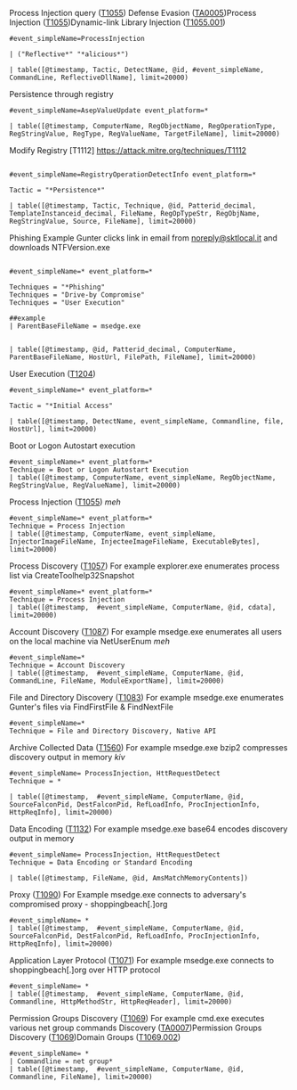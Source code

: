 
Process Injection query ([T1055](https://attack.mitre.org/techniques/T1055))
Defense Evasion ([TA0005](https://attack.mitre.org/tactics/TA0005))Process Injection ([T1055](https://attack.mitre.org/techniques/T1055))Dynamic-link Library Injection ([T1055.001](https://attack.mitre.org/techniques/T1055/001/))
```
#event_simpleName=ProcessInjection 

| ("Reflective*" "*alicious*")

| table([@timestamp, Tactic, DetectName, @id, #event_simpleName, CommandLine, ReflectiveDllName], limit=20000)
```

Persistence through registry
```
#event_simpleName=AsepValueUpdate event_platform=*

| table([@timestamp, ComputerName, RegObjectName, RegOperationType, RegStringValue, RegType, RegValueName, TargetFileName], limit=20000)
```

Modify Registry [T1112] https://attack.mitre.org/techniques/T1112
```

#event_simpleName=RegistryOperationDetectInfo event_platform=*

Tactic = "*Persistence*"

| table([@timestamp, Tactic, Technique, @id, Patterid_decimal, TemplateInstanceid_decimal, FileName, RegOpTypeStr, RegObjName, RegStringValue, Source, FileName], limit=20000)

```

Phishing
Example Gunter clicks link in email from noreply@sktlocal.it and downloads NTFVersion.exe
```

#event_simpleName=* event_platform=*

Techniques = "*Phishing"
Techniques = "Drive-by Compromise"
Techniques = "User Execution"

##example
| ParentBaseFileName = msedge.exe


| table([@timestamp, @id, Patterid_decimal, ComputerName, ParentBaseFileName, HostUrl, FilePath, FileName], limit=20000)

```

User Execution ([T1204](https://attack.mitre.org/techniques/T1204))
```
#event_simpleName=* event_platform=*

Tactic = "*Initial Access"

| table([@timestamp, DetectName, event_simpleName, Commandline, file, HostUrl], limit=20000)
```

Boot or Logon Autostart execution
```
#event_simpleName=* event_platform=*
Technique = Boot or Logon Autostart Execution
| table([@timestamp, ComputerName, event_simpleName, RegObjectName, RegStringValue, RegValueName], limit=20000)
```

Process Injection ([T1055](https://attack.mitre.org/techniques/T1055)) *meh*
```
#event_simpleName=* event_platform=*
Technique = Process Injection
| table([@timestamp, ComputerName, event_simpleName, InjectorImageFileName, InjecteeImageFileName, ExecutableBytes], limit=20000)
```

Process Discovery ([T1057](https://attack.mitre.org/techniques/T1057))
For example explorer.exe enumerates process list via CreateToolhelp32Snapshot
```
#event_simpleName=* event_platform=*
Technique = Process Injection
| table([@timestamp,  #event_simpleName, ComputerName, @id, cdata], limit=20000)
```

Account Discovery ([T1087](https://attack.mitre.org/techniques/T1087))
For example msedge.exe enumerates all users on the local machine via NetUserEnum
*meh*
```
#event_simpleName=* 
Technique = Account Discovery
| table([@timestamp,  #event_simpleName, ComputerName, @id, CommandLine, FileName, ModuleExportName], limit=20000)
```

File and Directory Discovery ([T1083](https://attack.mitre.org/techniques/T1083))
For example msedge.exe enumerates Gunter's files via FindFirstFile & FindNextFile​
```
#event_simpleName=* 
Technique = File and Directory Discovery, Native API
```

Archive Collected Data ([T1560](https://attack.mitre.org/techniques/T1560))
For example msedge.exe bzip2 compresses discovery output in memory 
*kiv*
```
#event_simpleName= ProcessInjection, HttRequestDetect
Technique = *

| table([@timestamp,  #event_simpleName, ComputerName, @id, SourceFalconPid, DestFalconPid, RefLoadInfo, ProcInjectionInfo, HttpReqInfo], limit=20000)
```

Data Encoding ([T1132](https://attack.mitre.org/techniques/T1132))
For example msedge.exe base64 encodes discovery output in memory
```
#event_simpleName= ProcessInjection, HttRequestDetect
Technique = Data Encoding or Standard Encoding

| table([@timestamp, FileName, @id, AmsMatchMemoryContents])
```

Proxy ([T1090](https://attack.mitre.org/techniques/T1090))
For Example msedge.exe connects to adversary's compromised proxy - shoppingbeach[.]org
```
#event_simpleName= *
| table([@timestamp,  #event_simpleName, ComputerName, @id, SourceFalconPid, DestFalconPid, RefLoadInfo, ProcInjectionInfo, HttpReqInfo], limit=20000)
```

Application Layer Protocol ([T1071](https://attack.mitre.org/techniques/T1071))
For example msedge.exe connects to shoppingbeach[.]org over HTTP protocol
```
#event_simpleName= *
| table([@timestamp,  #event_simpleName, ComputerName, @id, Commandline, HttpMethodStr, HttpReqHeader], limit=20000)
```

Permission Groups Discovery ([T1069](https://attack.mitre.org/techniques/T1069))
For example cmd.exe executes various net group commands
Discovery ([TA0007](https://attack.mitre.org/tactics/TA0007))Permission Groups Discovery ([T1069](https://attack.mitre.org/techniques/T1069))Domain Groups ([T1069.002](https://attack.mitre.org/techniques/T1069/002/))
```
#event_simpleName= *
| Commandline = net group*
| table([@timestamp,  #event_simpleName, ComputerName, @id, Commandline, FileName], limit=20000)
```